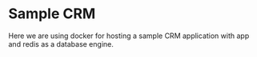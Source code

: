 # Sample CRM

Here we are using docker for hosting a sample CRM application with app and redis as a database engine.